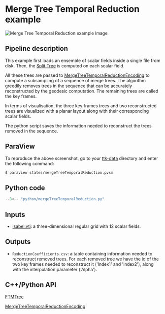 # Merge Tree Temporal Reduction example

![Merge Tree Temporal Reduction example Image](https://topology-tool-kit.github.io/img/gallery/mergeTreeTemporalReduction.jpg)

## Pipeline description
This example first loads an ensemble of scalar fields inside a single file from disk.
Then, the [Split Tree](https://topology-tool-kit.github.io/doc/html/classttkFTMTree.html) is computed on each scalar field.

All these trees are passed to [MergeTreeTemporalReductionEncoding](https://topology-tool-kit.github.io/doc/html/classttkMergeTreeTemporalReductionEncoding.html) to compute a subsampling of a sequence of merge trees. The algorithm greedily removes trees in the sequence that can be accurately reconstructed by the geodesic computation. The remaining trees are called the key frames.

In terms of visualisation, the three key frames trees and two reconstructed trees are visualized with a planar layout along with their corresponding scalar fields.

The python script saves the information needed to reconstruct the trees removed in the sequence.

## ParaView
To reproduce the above screenshot, go to your [ttk-data](https://github.com/topology-tool-kit/ttk-data) directory and enter the following command:
``` bash
$ paraview states/mergeTreeTemporalReduction.pvsm
```

## Python code

``` python  linenums="1"
--8<-- "python/mergeTreeTemporalReduction.py"
```

## Inputs
- [isabel.vti](https://github.com/topology-tool-kit/ttk-data/raw/dev/isabel.vti): a three-dimensional regular grid with 12 scalar fields.

## Outputs
-  `ReductionCoefficients.csv`: a table containing information needed to reconstruct removed trees. For each removed tree we have the id of the two key frames needed to reconstruct it ('Index1' and 'Index2'), along with the interpolation parameter ('Alpha').


## C++/Python API
[FTMTree](https://topology-tool-kit.github.io/doc/html/classttkFTMTree.html)

[MergeTreeTemporalReductionEncoding](https://topology-tool-kit.github.io/doc/html/classttkMergeTreeTemporalReductionEncoding.html)

